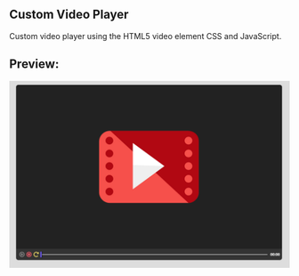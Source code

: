 ## Custom Video Player

Custom video player using the HTML5 video element CSS and JavaScript.

<h2>Preview:</h2>

![alt text](https://github.com/Manga301/custom-video-player/blob/master/img/preview.png)
